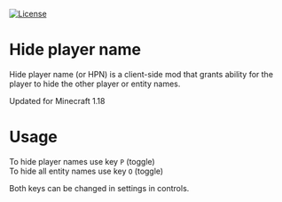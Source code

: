 [![License](https://img.shields.io/badge/license-CC%20BY--NC--SA%204.0-blue.svg)](https://bit.ly/cc-by-nc-sa-40)

# Hide player name

Hide player name (or HPN) is a client-side mod that grants ability for the player to hide the other player or entity names.

Updated for Minecraft 1.18

# Usage

To hide player names use key `P` (toggle) \
To hide all entity names use key `O` (toggle)

Both keys can be changed in settings in controls.
